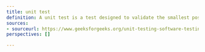 ```yaml
---
title: unit test
definition: A unit test is a test designed to validate the smallest possible unit of code (e.g. a function or a method) and test it in isolation from the rest of the system. The purpose of unit testing is to validate that each unit of the software works as intended and meets the requirements. Unit tests are usually automated and are run each time the code is changed to ensure that new code does not break existing functionality.
sources:
- sourceurl: https://www.geeksforgeeks.org/unit-testing-software-testing/
perspectives: []

---
```

